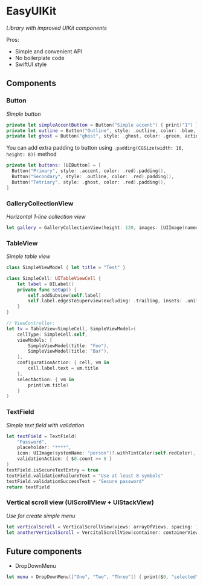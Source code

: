# EasyUIKit
_Library with improved UIKit components_

Pros:
* Simple and convenient API
* No boilerplate code
* SwiftUI style

## Components  
### Button  
_Simple button_
```swift
private let simpleAccentButton = Button("Simple accent") { print("1") }
private let outline = Button("Outline", style: .outline, color: .blue, foregroundColor: .white, cornerRadius: 8, action: { print("3") })
private let ghost = Button("ghost", style: .ghost, color: .green, action: { print("4") })
```

You can add extra padding to button using `.padding(CGSize(width: 16, height: 8))` method
```swift
private let buttons: [UIButton] = [
  Button("Primary", style: .accent, color: .red).padding(),
  Button("Secondary", style: .outline, color: .red).padding(),
  Button("Tetriary", style: .ghost, color: .red).padding(),
]
```

### GalleryCollectionView 
_Horizontal 1-line collection view_
```swift
let gallery = GalleryCollectionView(height: 120, images: [UIImage(named: "a"), ...])
```
### TableView  
_Simple table view_
```swift
class SimpleViewModel { let title = "Test" }

class SimpleCell: UITableViewCell {
    let label = UILabel()
    private func setup() {
        self.addSubview(self.label)
        self.label.edgesToSuperview(excluding: .trailing, insets: .uniform(8), usingSafeArea: true)
    }
}

// ViewController:
let tv = TableView<SimpleCell, SimpleViewModel>(
    cellType: SimpleCell.self,
    viewModels: [
        SimpleViewModel(title: "Foo"),
        SimpleViewModel(title: "Bar"),
    ],
    configurationAction: { cell, vm in
        cell.label.text = vm.title
    },
    selectAction: { vm in
        print(vm.title)
    }
)
```
### TextField  
_Simple text field with validation_
```swift
let textField = TextField(
    "Password",
    placeholder: "****",
    icon: UIImage(systemName: "person")?.withTintColor(self.redColor),
    validationAction: { $0.count >= 8 }
)
textField.isSecureTextEntry = true
textField.validationFailureText = "Use at least 8 symbols"
textField.validationSuccessText = "Secure password"
return textField
```

### Vertical scroll view (UIScrollView + UIStackView)
_Use for create simple menu_
```swift
let verticalScroll = VerticalScrollView(views: arrayOfViews, spacing: 16)
let anotherVerticalScroll = VercitalScrollView(container: containerView)
```

## Future components

* DropDownMenu
```swift
let menu = DropDownMenu(["One", "Two", "Three"]) { print($0, "selected") }
```
